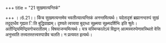 +++
title = "21 सुखमात्यन्तिकं"

+++
।।6.21।। किंच सुखमत्यन्तमेव भवतीत्यात्यन्तिकं अनन्तमित्यर्थः। यदेतादृशं
ब्रह्मानन्दरुपं सुखं तदुद्य्धैव गृह्यत िति बुद्धिग्राह्मम्। दृश्यते
त्वग्र्यया बुद्य्धा सूक्ष्मया सूक्ष्मदर्शिभिः इति श्रुतेः।
अतीन्द्रियमिन्द्रियगोचरातीतम्। विषयाजन्यमित्यर्थः। यत्र यस्मिन्कालेऽयं
विद्वान् आत्मस्वरुपेणावस्थितो वेत्ति अनुभवति तत्त्वतस्तत्त्वरुपान्नैव
चलति। न प्रत्यवत इत्यर्थः।

